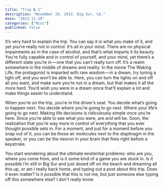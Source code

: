 ```yaml
---
title: "Trip № 1"
description: "November 29, 2013. Big Sur, CA."
date: "2013-11-29"
categories: ["Misc"]
published: false
---
```


It’s very hard to explain the trip. You can say it is what you make of it, and yet you’re really not in control. It’s all in your mind. There are no physical impairments as in the case of alcohol, and that’s what imparts it its beauty. You’re fully capable and in control of yourself, and your mind, yet there’s a different state you’re in — one that you can’t really turn off. It’s a realm somewhere in the middle of dreams and reality. In the movie The Waking Life, the protagonist is imparted with rare wisdom — in a dream, try tuning a light off, and you won’t be able to. Here, you can turn the lights on and off all you want, and make sure you’re not in a dream, but that makes it all the more hard. You’d wish you were in a dream since that’ll explain a lot and make things easier to understand.

When you're on the trip, you’re in the driver’s seat. You decide what’s going to happen next. You decide where you’re going to go next. Where your life’s going to go next. Making life decisions is ridiculously simple once you’re here. Since you’re able to see what you were, are and will be. Soon, the realization that you’re way more in control of everything that you ever thought possible sets in. For a moment, and just for a moment before you snap out of it, you can be those air molecules next to the diaphragm in the speaker, or you can be the neuron in your brain that fires right before a keystroke.

You start wondering about the ultimate existential problems: who are you, where you come from, and is it some kind of a game you are stuck in. Is it possible I’m still in Big Sur and just dozed off on the beach and dreaming all this up, or am I really back home, and typing out a post about this trip. Does it even matter? Is it possible that this is not me, but just someone else typing off this somewhere else? I don't really know.
